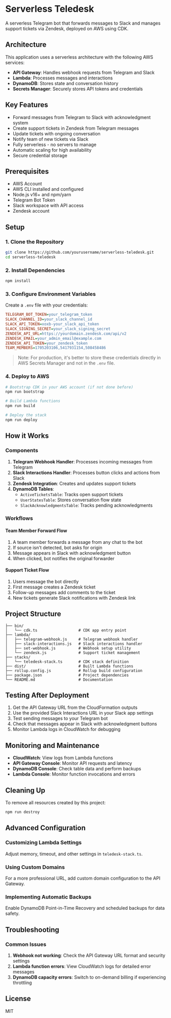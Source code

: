 # Serverless Teledesk

A serverless Telegram bot that forwards messages to Slack and manages support tickets via Zendesk, deployed on AWS using CDK.

## Architecture

This application uses a serverless architecture with the following AWS services:

- **API Gateway**: Handles webhook requests from Telegram and Slack
- **Lambda**: Processes messages and interactions
- **DynamoDB**: Stores state and conversation history
- **Secrets Manager**: Securely stores API tokens and credentials

## Key Features

- Forward messages from Telegram to Slack with acknowledgment system
- Create support tickets in Zendesk from Telegram messages
- Update tickets with ongoing conversation
- Notify team of new tickets via Slack
- Fully serverless - no servers to manage
- Automatic scaling for high availability
- Secure credential storage

## Prerequisites

- AWS Account
- AWS CLI installed and configured
- Node.js v16+ and npm/yarn
- Telegram Bot Token
- Slack workspace with API access
- Zendesk account

## Setup

### 1. Clone the Repository

```bash
git clone https://github.com/yourusername/serverless-teledesk.git
cd serverless-teledesk
```

### 2. Install Dependencies

```bash
npm install
```

### 3. Configure Environment Variables

Create a `.env` file with your credentials:

```ini
TELEGRAM_BOT_TOKEN=your_telegram_token
SLACK_CHANNEL_ID=your_slack_channel_id
SLACK_API_TOKEN=xoxb-your_slack_api_token
SLACK_SIGNING_SECRET=your_slack_signing_secret
ZENDESK_API_URL=https://yourdomain.zendesk.com/api/v2
ZENDESK_EMAIL=your_admin_email@example.com
ZENDESK_API_TOKEN=your_zendesk_token
TEAM_MEMBERS=1705203106,5417931154,508458486
```

> Note: For production, it's better to store these credentials directly in AWS Secrets Manager and not in the `.env` file.

### 4. Deploy to AWS

```bash
# Bootstrap CDK in your AWS account (if not done before)
npm run bootstrap

# Build Lambda functions
npm run build

# Deploy the stack
npm run deploy
```

## How it Works

### Components

1. **Telegram Webhook Handler**: Processes incoming messages from Telegram
2. **Slack Interactions Handler**: Processes button clicks and actions from Slack
3. **Zendesk Integration**: Creates and updates support tickets
4. **DynamoDB Tables**:
   - `ActiveTicketsTable`: Tracks open support tickets
   - `UserStatesTable`: Stores conversation flow state
   - `SlackAcknowledgmentsTable`: Tracks pending acknowledgments

### Workflows

#### Team Member Forward Flow

1. A team member forwards a message from any chat to the bot
2. If source isn't detected, bot asks for origin
3. Message appears in Slack with acknowledgment button
4. When clicked, bot notifies the original forwarder

#### Support Ticket Flow

1. Users message the bot directly
2. First message creates a Zendesk ticket
3. Follow-up messages add comments to the ticket
4. New tickets generate Slack notifications with Zendesk link

## Project Structure

```
├── bin/
│   └── cdk.ts                  # CDK app entry point
├── lambda/
│   ├── telegram-webhook.js     # Telegram webhook handler
│   ├── slack-interactions.js   # Slack interactions handler
│   ├── set-webhook.js          # Webhook setup utility
│   └── zendesk.js              # Support ticket management
├── stacks/
│   └── teledesk-stack.ts       # CDK stack definition
├── dist/                       # Built Lambda functions
├── rollup.config.js            # Rollup build configuration
├── package.json                # Project dependencies
└── README.md                   # Documentation
```

## Testing After Deployment

1. Get the API Gateway URL from the CloudFormation outputs
2. Use the provided Slack Interactions URL in your Slack app settings
3. Test sending messages to your Telegram bot
4. Check that messages appear in Slack with acknowledgment buttons
5. Monitor Lambda logs in CloudWatch for debugging

## Monitoring and Maintenance

- **CloudWatch**: View logs from Lambda functions
- **API Gateway Console**: Monitor API requests and latency
- **DynamoDB Console**: Check table data and perform backups
- **Lambda Console**: Monitor function invocations and errors

## Cleaning Up

To remove all resources created by this project:

```bash
npm run destroy
```

## Advanced Configuration

### Customizing Lambda Settings

Adjust memory, timeout, and other settings in `teledesk-stack.ts`.

### Using Custom Domains

For a more professional URL, add custom domain configuration to the API Gateway.

### Implementing Automatic Backups

Enable DynamoDB Point-in-Time Recovery and scheduled backups for data safety.

## Troubleshooting

### Common Issues

1. **Webhook not working**: Check the API Gateway URL format and security settings
2. **Lambda function errors**: View CloudWatch logs for detailed error messages
3. **DynamoDB capacity errors**: Switch to on-demand billing if experiencing throttling

## License

MIT